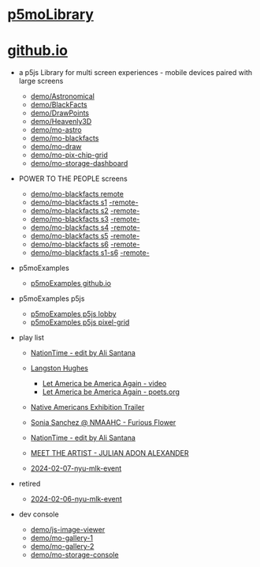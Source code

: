 # [p5moLibrary](https://github.com/molab-itp/p5moLibrary)

# [github.io](https://molab-itp.github.io/p5moLibrary/src?v=26)

- a p5js Library for multi screen experiences - mobile devices paired with large screens

  - [demo/Astronomical](demo/Astronomical?v=26)
  - [demo/BlackFacts](demo/BlackFacts?v=26)
  - [demo/DrawPoints](demo/DrawPoints?v=26)
  - [demo/Heavenly3D](demo/Heavenly3D?v=26)
  - [demo/mo-astro](demo/mo-astro?v=26)
  - [demo/mo-blackfacts](demo/mo-blackfacts?v=26)
  - [demo/mo-draw](demo/mo-draw?v=26)
  - [demo/mo-pix-chip-grid](demo/mo-pix-chip-grid?v=26)
  - [demo/mo-storage-dashboard](demo/mo-storage-dashboard?v=26)

- POWER TO THE PEOPLE screens

  - [demo/mo-blackfacts remote](demo/mo-blackfacts?v=26)
  - [demo/mo-blackfacts s1](demo/mo-blackfacts?v=26&group=s1&qrcode=mo-blackfacts-qrcode-1.png) [-remote-](demo/mo-blackfacts?v=26&group=s1)
  - [demo/mo-blackfacts s2](demo/mo-blackfacts?v=26&group=s2&qrcode=mo-blackfacts-qrcode-2.png) [-remote-](demo/mo-blackfacts?v=26&group=s2)
  - [demo/mo-blackfacts s3](demo/mo-blackfacts?v=26&group=s3&qrcode=mo-blackfacts-qrcode-3.png) [-remote-](demo/mo-blackfacts?v=26&group=s3)
  - [demo/mo-blackfacts s4](demo/mo-blackfacts?v=26&group=s4&qrcode=mo-blackfacts-qrcode-4.png) [-remote-](demo/mo-blackfacts?v=26&group=s4)
  - [demo/mo-blackfacts s5](demo/mo-blackfacts?v=26&group=s5&qrcode=mo-blackfacts-qrcode-5.png) [-remote-](demo/mo-blackfacts?v=26&group=s5)
  - [demo/mo-blackfacts s6](demo/mo-blackfacts?v=26&group=s6&qrcode=mo-blackfacts-qrcode-6.png) [-remote-](demo/mo-blackfacts?v=26&group=s6)
  - [demo/mo-blackfacts s1-s6](demo/mo-blackfacts?v=26&group=s1,s2,s3,s4,s5,s6&qrcode=mo-blackfacts-qrcode-1-6.png) [-remote-](demo/mo-blackfacts?v=26&group=s1,s2,s3,s4,s5,s6)

- p5moExamples

  - [ p5moExamples github.io ](https://molab-itp.github.io/p5moExamples)

- p5moExamples p5js

  - [ p5moExamples p5js lobby ](https://editor.p5js.org/jht9629-nyu/sketches/vP6sWN4Cu)
  - [ p5moExamples p5js pixel-grid ](https://editor.p5js.org/jht9629-nyu/sketches/CntV1JQNp)

- play list

  - [NationTime - edit by Ali Santana](demo/mo-videoplayer?playlist=-UtKxghWlvY&title=NationTime%20-%20ELUCID%20-%20BETAMAX&qrcode=NationTime.png)

  - [Langston Hughes ](demo/BlackFacts?playlist=XzI3huqpCi4)

    - [Let America be America Again - video](demo/mo-blackfacts?playlist=CFNM8GB_Yp0&title=%E2%98%85)
    - [Let America be America Again - poets.org](https://poets.org/poem/let-america-be-america-again)

  - [Native Americans Exhibition Trailer](demo/BlackFacts?playlist=hpjNGTYvpxw)

  - [Sonia Sanchez @ NMAAHC - Furious Flower](demo/mo-blackfacts?playlist=FNLp8e-cfgk&title=Sonia%20Sanchez)

  - [NationTime - edit by Ali Santana](demo/mo-videoplayer?playlist=-UtKxghWlvY&title=NationTime%20-%20ELUCID%20-%20BETAMAX&qrcode=NationTime.png)

  - [MEET THE ARTIST - JULIAN ADON ALEXANDER](demo/mo-blackfacts?playlist=wk0La_2igws&title=MEET%20THE%20ARTIST%20-%20JULIAN%20ADON%20ALEXANDE%20-%20What%20it%20is&qrcode=JULIAN.png)

  - [2024-02-07-nyu-mlk-event](demo/mo-blackfacts?playlist=lG758MniLYg&qrcode=annoucement-01.png&title=2024-02-07-nyu-mlk-event)

- retired

  - [2024-02-06-nyu-mlk-event](demo/mo-blackfacts?playlist=zbRz5xTaLYI&qrcode=annoucement-01.png&title=2024-02-06-nyu-mlk-event)
  <!-- - [Weapons of White Destruction - TJ](demo/mo-blackfacts?playlist=ob8YQPGJiHY&title=Weapons%20of%20White%20Destruction%20-%20TJ&&qrcode=TJ.png) -->

- dev console

  - [demo/js-image-viewer](demo/js-image-viewer?v=26)
  - [demo/mo-gallery-1](demo/mo-gallery-1?v=26)
  - [demo/mo-gallery-2](demo/mo-gallery-2?v=26)
  - [demo/mo-storage-console](demo/mo-storage-console?v=26)

<!--

- retired
  - [demo/mo-astro-host-0](demo/mo-astro-host-0?v=26)
  - [demo/mo-astro-host-1](demo/mo-astro-host-1?v=26)
  - [demo/mo-astro-remote-0](demo/mo-astro-remote-0?v=26)
  - [demo/mo-astro-remote-1](demo/mo-astro-remote-1?v=26)

  - [demo/mo-blackfacts-host](demo/mo-blackfacts-host?v=26)
  - [demo/mo-blackfacts-remote](demo/mo-blackfacts-remote?v=26)

# https://www.youtube.com/watch?v=hpjNGTYvpxw
# The Land Carries Our Ancestors: Contemporary Art by Native Americans Exhibition Trailer

 -->
